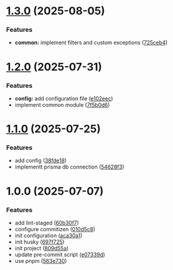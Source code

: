 # [1.3.0](https://github.com/plasenca-d/nestjs-prisma-pro-starter/compare/v1.2.0...v1.3.0) (2025-08-05)


### Features

* **common:** implement filters and custom exceptions ([725ceb4](https://github.com/plasenca-d/nestjs-prisma-pro-starter/commit/725ceb45abc9cfa3395a38bd4401ab6b4f5388d3))

# [1.2.0](https://github.com/plasenca-d/nestjs-prisma-pro-starter/compare/v1.1.0...v1.2.0) (2025-07-31)


### Features

* **config:** add configuration file ([e102eec](https://github.com/plasenca-d/nestjs-prisma-pro-starter/commit/e102eecf82cedb489b96ad39c85487472a13c347))
* implement common module ([7f5b0d6](https://github.com/plasenca-d/nestjs-prisma-pro-starter/commit/7f5b0d60c78f4ac83cb4932aef1416a4573abe4d))

# [1.1.0](https://github.com/plasenca-d/nestjs-prisma-pro-starter/compare/v1.0.0...v1.1.0) (2025-07-25)


### Features

* add config ([38fde18](https://github.com/plasenca-d/nestjs-prisma-pro-starter/commit/38fde18d9d2e8c5f013f2cafe2e524a2da06e6be))
* implementt prisma db connection ([54628f3](https://github.com/plasenca-d/nestjs-prisma-pro-starter/commit/54628f3515b813243571f2a56e4ac2c0c207d67a))

# 1.0.0 (2025-07-07)


### Features

* add lint-staged ([60b30f7](https://github.com/plasenca-d/nestjs-prisma-pro-starter/commit/60b30f7e50f9a4613f90e91cc6f10357126971a8))
* configure commitizen ([010d5c8](https://github.com/plasenca-d/nestjs-prisma-pro-starter/commit/010d5c825f151eb2e6e76da5c2fdfcd84eac8b8e))
* init configuration ([aca30a1](https://github.com/plasenca-d/nestjs-prisma-pro-starter/commit/aca30a1091809ef2a0a4b324cad9f2b9a54a4737))
* init husky ([697f725](https://github.com/plasenca-d/nestjs-prisma-pro-starter/commit/697f7253142258fbd77de4c695b7ba462b1ffd89))
* init project ([809d55a](https://github.com/plasenca-d/nestjs-prisma-pro-starter/commit/809d55ae682c647ecdb3f5864905c32d18560820))
* update pre-commit script ([e07339d](https://github.com/plasenca-d/nestjs-prisma-pro-starter/commit/e07339db4d2f78aadf681c408df3cdf95392492d))
* use pnpm ([563e730](https://github.com/plasenca-d/nestjs-prisma-pro-starter/commit/563e730399da5557dc60ddb01586b2cf1e1ccaa5))
